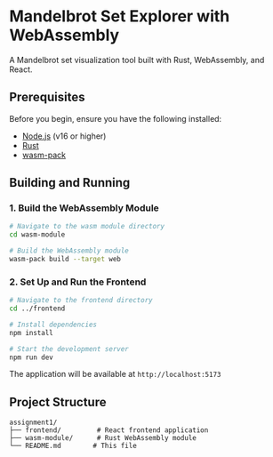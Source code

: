 # Mandelbrot Set Explorer with WebAssembly

A Mandelbrot set visualization tool built with Rust, WebAssembly, and React.

## Prerequisites

Before you begin, ensure you have the following installed:
- [Node.js](https://nodejs.org/) (v16 or higher)
- [Rust](https://www.rust-lang.org/tools/install)
- [wasm-pack](https://rustwasm.github.io/wasm-pack/installer/)

## Building and Running

### 1. Build the WebAssembly Module

```bash
# Navigate to the wasm module directory
cd wasm-module

# Build the WebAssembly module
wasm-pack build --target web
```

### 2. Set Up and Run the Frontend

```bash
# Navigate to the frontend directory
cd ../frontend

# Install dependencies
npm install

# Start the development server
npm run dev
```

The application will be available at `http://localhost:5173`

## Project Structure

```
assignment1/
├── frontend/         # React frontend application
├── wasm-module/      # Rust WebAssembly module
└── README.md        # This file
```
